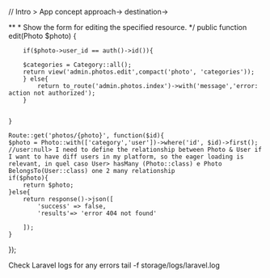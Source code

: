 // Intro > App concept
approach-> 
destination->

**
     * Show the form for editing the specified resource.
     */
    public function edit(Photo $photo)
    {

        if($photo->user_id == auth()->id()){

        $categories = Category::all();  
        return view('admin.photos.edit',compact('photo', 'categories'));
        } else{
            return to_route('admin.photos.index')->with('message','error: action not authorized');
        }
        
        
    }

    Route::get('photos/{photo}', function($id){
    $photo = Photo::with(['category','user'])->where('id', $id)->first(); 
    //user:null> I need to define the relationship between Photo & User if I want to have diff users in my platform, so the eager loading is relevant, in quel caso User> hasMany (Photo::class) e Photo BelongsTo(User::class) one 2 many relationship
    if($photo){
        return $photo;
    }else{
        return response()->json([
            'success' => false,
            'results'=> 'error 404 not found'

        ]);
    }
});

Check Laravel logs for any errors
tail -f storage/logs/laravel.log
